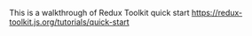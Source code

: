 This is a walkthrough of Redux Toolkit quick start
https://redux-toolkit.js.org/tutorials/quick-start